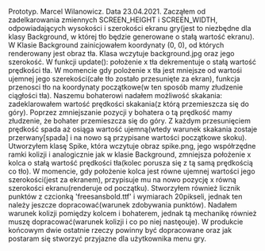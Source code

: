 Prototyp. Marcel Wilanowicz. Data 23.04.2021.
  Zacząłem od zadelkarowania zmiennych SCREEN_HEIGHT i SCREEN_WIDTH, odpowiadających wysokości i szerokości ekranu gry(jest to niezbędne dla klasy Background, w której tło będzie generowane o stałą wartość ekranu).
W Klasie Background zainicjowałem koordynaty (0, 0), od których renderowany jest obraz tła. Klasa wczytuje background.jpg oraz jego szerokość. W funkcji update(): położenie x tła dekrementuje o stałą wartość 
prędkości tła. W momencie gdy polożenie x tła jest mniejsze od wartośi ujemnej jego szerekości(całe tło zostało przesunięte za ekran), funkcja przenosci tło na koordynaty początkowe(w ten sposób mamy złudzenie
ciągłości tła). Naszemu bohaterowi nadałem możliwość skakania: zadeklarowałem wartość prędkości skakania(z którą przemieszcza się do góry). Poprzez zmniejszanie pozycji y bohatera o tą prędkość mamy złudzenie, 
że bohater przemieszcza się do góry. Z każdym przesunięciem prędkość spada aż osiąga wartość ujemną(wtedy warunek skakania zostaje przerwany[spada] i na nowo są przypisane wartości początkowe skoku). 
Utworzyłem klasę Spike, która wczytuje obraz spike.png, jego współrzędne ramki kolizji i analogicznie jak w klasie Background, zmniejsza położenie x kolca o stałą wartość prędkości tła(kolec porusza się z tą samą prędkością co tło). 
W momencie, gdy położenie kolca jest równe ujemnej wartości jego szerokości(jest za ekranem), przypisuje mu na nowo pozycję x równą szerokości ekranu(renderuje od początku). Stworzyłem również licznik punktów z czcionką 'freesansbold.ttf' i wymiarach 20pikseli, 
jednak ten należy jeszcze dopracować(warunek zdobywania punktów). Nadałem warunek kolizji pomiędzy kolcem i bohaterem, jednak tą mechanikę również muszę dopracować(warunek kolizji i co po niej nastęouje). W produkcie końcowym dwie ostatnie rzeczy powinny być dopracowane
oraz jak postaram się stworzyć przyjazne dla użytkownika menu gry. 
